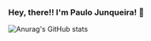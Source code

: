 ### Hey, there!! I'm Paulo Junqueira! 👋

  ![Anurag's GitHub stats](https://github-readme-stats.vercel.app/api?username=paulojunqueiira&theme=dracula&show_icons=true)
  <br>
 
